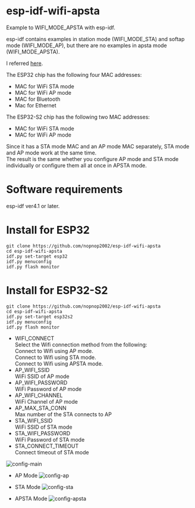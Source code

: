 # esp-idf-wifi-apsta
Example to WIFI_MODE_APSTA with esp-idf.

esp-idf contains examples in station mode (WIFI_MODE_STA) and softap mode (WIFI_MODE_AP), but there are no examples in apsta mode (WIFI_MODE_APSTA).

I referred [here](https://esp32.com/viewtopic.php?t=10619).

The ESP32 chip has the following four MAC addresses:   
- MAC for WiFi STA mode
- MAC for WiFi AP mode
- MAC for Bluetooth
- Mac for Ethernet

The ESP32-S2 chip has the following two MAC addresses:   
- MAC for WiFi STA mode
- MAC for WiFi AP mode

Since it has a STA mode MAC and an AP mode MAC separately, STA mode and AP mode work at the same time.   
The result is the same whether you configure AP mode and STA mode individually or configure them all at once in APSTA mode.   

# Software requirements
esp-idf ver4.1 or later.   


# Install for ESP32
```
git clone https://github.com/nopnop2002/esp-idf-wifi-apsta
cd esp-idf-wifi-apsta
idf.py set-target esp32
idf.py menuconfig
idf.py flash monitor
```

# Install for ESP32-S2
```
git clone https://github.com/nopnop2002/esp-idf-wifi-apsta
cd esp-idf-wifi-apsta
idf.py set-target esp32s2
idf.py menuconfig
idf.py flash monitor
```

- WIFI_CONNECT   
 Select the Wifi connection method from the following:   
 Connect to Wifi using AP mode.   
 Connect to Wifi using STA mode.   
 Connect to Wifi using APSTA mode.   
- AP_WIFI_SSID   
 WiFi SSID of AP mode   
- AP_WIFI_PASSWORD   
 WiFi Password of AP mode   
- AP_WIFI_CHANNEL   
 WiFi Channel of AP mode   
- AP_MAX_STA_CONN   
 Max number of the STA connects to AP   
- STA_WIFI_SSID   
 WiFi SSID of STA mode   
- STA_WIFI_PASSWORD   
 WiFi Password of STA mode   
- STA_CONNECT_TIMEOUT   
 Connect timeout of STA mode   

![config-main](https://user-images.githubusercontent.com/6020549/101855573-0090d100-3ba7-11eb-923f-b48a4c937085.jpg)

- AP Mode
 ![config-ap](https://user-images.githubusercontent.com/6020549/107764961-600c8800-6d74-11eb-8353-9293c5927dcc.jpg)

- STA Mode
 ![config-sta](https://user-images.githubusercontent.com/6020549/107764963-613db500-6d74-11eb-80c5-d8de7d933b7d.jpg)

- APSTA Mode
 ![config-apsta](https://user-images.githubusercontent.com/6020549/107764962-613db500-6d74-11eb-9ab4-09c3dcce00bd.jpg)

